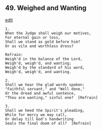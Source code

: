 
## 49.  Weighed and Wanting
[edit](https://docs.google.com/document/d/1cxUudpHkgOrrvSee%2D9Y9rGS6OH7SUgrc/edit?mode=html)



    1.
    When the Judge shall weigh our motives,
    For eternal gain or loss,
    Shall we stand as gold before him?
    Or as vile and worthless dross?

    Refrain:
    Weigh'd in the balance of the Lord,
    Weigh'd, weigh'd, and wanting;
    Weigh'd by the standard of his word,
    Weigh'd, weigh'd, and wanting.

    2.
    Shall we hear the glad words spoken:
    "Faithful servant," and "Well done,"
    Or the dread and awful sentence,
    "Thou are wanting," sinful one?  [Refrain]

    3.
    Shall we heed the Spirit's pleading,
    While for mercy we may call,
    Or delay till God's handwriting
    Seals the final doom of all?  [Refrain]
